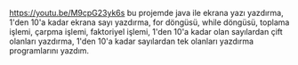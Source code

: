 https://youtu.be/M9cpG23yk6s
bu projemde java ile ekrana yazı yazdırma, 1'den 10'a kadar ekrana sayı yazdırma, for döngüsü, while döngüsü, toplama işlemi, çarpma işlemi, faktoriyel işlemi, 1'den 10'a kadar olan sayılardan çift olanları yazdırma, 1'den 10'a kadar sayılardan tek olanları yazdırma programlarını yazdım.
